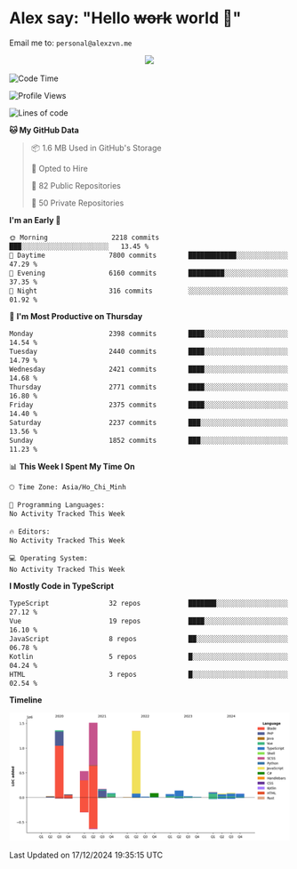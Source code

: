 # Alex say: "Hello ~~work~~ world 🐾"
Email me to: `personal@alexzvn.me`


<p align=center>
  <a href="https://skillicons.dev">
    <img src="https://skillicons.dev/icons?i=ts,js,php,nodejs,bun,vue,nuxt,react,svelte,tauri,laravel,rust,mongodb,docker,electron,redis,rabbitmq,tailwind,git,cloudflare,elysia,mysql,nginx,rollupjs,sentry,ubuntu,yarn,html,css,vite" />
  </a>
</p>

<!--START_SECTION:waka-->
![Code Time](http://img.shields.io/badge/Code%20Time-1%2C066%20hrs%2055%20mins-blue)

![Profile Views](http://img.shields.io/badge/Profile%20Views-2-blue)

![Lines of code](https://img.shields.io/badge/From%20Hello%20World%20I%27ve%20Written-5.8%20million%20lines%20of%20code-blue)

**🐱 My GitHub Data** 

> 📦 1.6 MB Used in GitHub's Storage 
 > 
> 💼 Opted to Hire
 > 
> 📜 82 Public Repositories 
 > 
> 🔑 50 Private Repositories 
 > 
**I'm an Early 🐤** 

```text
🌞 Morning                2218 commits        ███░░░░░░░░░░░░░░░░░░░░░░   13.45 % 
🌆 Daytime                7800 commits        ████████████░░░░░░░░░░░░░   47.29 % 
🌃 Evening                6160 commits        █████████░░░░░░░░░░░░░░░░   37.35 % 
🌙 Night                  316 commits         ░░░░░░░░░░░░░░░░░░░░░░░░░   01.92 % 
```
📅 **I'm Most Productive on Thursday** 

```text
Monday                   2398 commits        ████░░░░░░░░░░░░░░░░░░░░░   14.54 % 
Tuesday                  2440 commits        ████░░░░░░░░░░░░░░░░░░░░░   14.79 % 
Wednesday                2421 commits        ████░░░░░░░░░░░░░░░░░░░░░   14.68 % 
Thursday                 2771 commits        ████░░░░░░░░░░░░░░░░░░░░░   16.80 % 
Friday                   2375 commits        ████░░░░░░░░░░░░░░░░░░░░░   14.40 % 
Saturday                 2237 commits        ███░░░░░░░░░░░░░░░░░░░░░░   13.56 % 
Sunday                   1852 commits        ███░░░░░░░░░░░░░░░░░░░░░░   11.23 % 
```


📊 **This Week I Spent My Time On** 

```text
🕑︎ Time Zone: Asia/Ho_Chi_Minh

💬 Programming Languages: 
No Activity Tracked This Week

🔥 Editors: 
No Activity Tracked This Week

💻 Operating System: 
No Activity Tracked This Week
```

**I Mostly Code in TypeScript** 

```text
TypeScript               32 repos            ███████░░░░░░░░░░░░░░░░░░   27.12 % 
Vue                      19 repos            ████░░░░░░░░░░░░░░░░░░░░░   16.10 % 
JavaScript               8 repos             ██░░░░░░░░░░░░░░░░░░░░░░░   06.78 % 
Kotlin                   5 repos             █░░░░░░░░░░░░░░░░░░░░░░░░   04.24 % 
HTML                     3 repos             █░░░░░░░░░░░░░░░░░░░░░░░░   02.54 % 
```



**Timeline**

![Lines of Code chart](https://raw.githubusercontent.com/alexzvn/alexzvn/main/assets/bar_graph.png)


 Last Updated on 17/12/2024 19:35:15 UTC
<!--END_SECTION:waka-->
